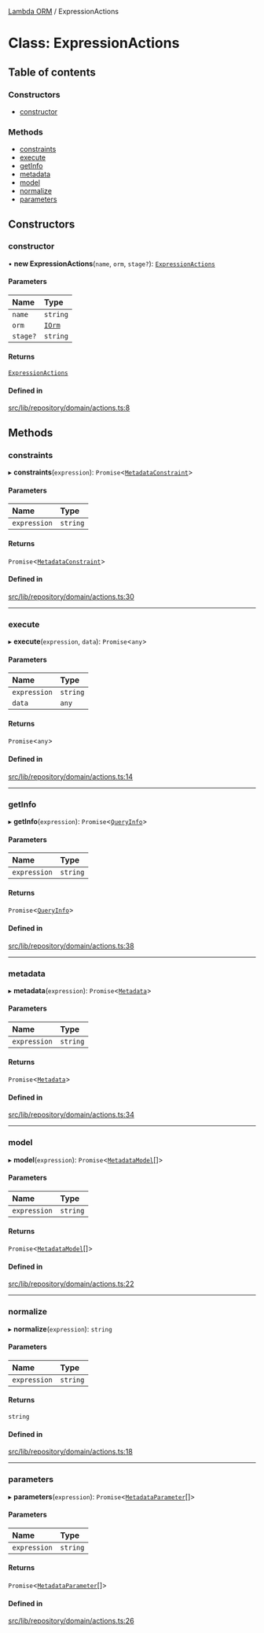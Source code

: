 [Lambda ORM](../README.md) / ExpressionActions

# Class: ExpressionActions

## Table of contents

### Constructors

- [constructor](ExpressionActions.md#constructor)

### Methods

- [constraints](ExpressionActions.md#constraints)
- [execute](ExpressionActions.md#execute)
- [getInfo](ExpressionActions.md#getinfo)
- [metadata](ExpressionActions.md#metadata)
- [model](ExpressionActions.md#model)
- [normalize](ExpressionActions.md#normalize)
- [parameters](ExpressionActions.md#parameters)

## Constructors

### constructor

• **new ExpressionActions**(`name`, `orm`, `stage?`): [`ExpressionActions`](ExpressionActions.md)

#### Parameters

| Name | Type |
| :------ | :------ |
| `name` | `string` |
| `orm` | [`IOrm`](../interfaces/IOrm.md) |
| `stage?` | `string` |

#### Returns

[`ExpressionActions`](ExpressionActions.md)

#### Defined in

[src/lib/repository/domain/actions.ts:8](https://github.com/FlavioLionelRita/lambdaorm/blob/e5a87832/src/lib/repository/domain/actions.ts#L8)

## Methods

### constraints

▸ **constraints**(`expression`): `Promise`\<[`MetadataConstraint`](../interfaces/MetadataConstraint.md)\>

#### Parameters

| Name | Type |
| :------ | :------ |
| `expression` | `string` |

#### Returns

`Promise`\<[`MetadataConstraint`](../interfaces/MetadataConstraint.md)\>

#### Defined in

[src/lib/repository/domain/actions.ts:30](https://github.com/FlavioLionelRita/lambdaorm/blob/e5a87832/src/lib/repository/domain/actions.ts#L30)

___

### execute

▸ **execute**(`expression`, `data`): `Promise`\<`any`\>

#### Parameters

| Name | Type |
| :------ | :------ |
| `expression` | `string` |
| `data` | `any` |

#### Returns

`Promise`\<`any`\>

#### Defined in

[src/lib/repository/domain/actions.ts:14](https://github.com/FlavioLionelRita/lambdaorm/blob/e5a87832/src/lib/repository/domain/actions.ts#L14)

___

### getInfo

▸ **getInfo**(`expression`): `Promise`\<[`QueryInfo`](../interfaces/QueryInfo.md)\>

#### Parameters

| Name | Type |
| :------ | :------ |
| `expression` | `string` |

#### Returns

`Promise`\<[`QueryInfo`](../interfaces/QueryInfo.md)\>

#### Defined in

[src/lib/repository/domain/actions.ts:38](https://github.com/FlavioLionelRita/lambdaorm/blob/e5a87832/src/lib/repository/domain/actions.ts#L38)

___

### metadata

▸ **metadata**(`expression`): `Promise`\<[`Metadata`](../interfaces/Metadata.md)\>

#### Parameters

| Name | Type |
| :------ | :------ |
| `expression` | `string` |

#### Returns

`Promise`\<[`Metadata`](../interfaces/Metadata.md)\>

#### Defined in

[src/lib/repository/domain/actions.ts:34](https://github.com/FlavioLionelRita/lambdaorm/blob/e5a87832/src/lib/repository/domain/actions.ts#L34)

___

### model

▸ **model**(`expression`): `Promise`\<[`MetadataModel`](../interfaces/MetadataModel.md)[]\>

#### Parameters

| Name | Type |
| :------ | :------ |
| `expression` | `string` |

#### Returns

`Promise`\<[`MetadataModel`](../interfaces/MetadataModel.md)[]\>

#### Defined in

[src/lib/repository/domain/actions.ts:22](https://github.com/FlavioLionelRita/lambdaorm/blob/e5a87832/src/lib/repository/domain/actions.ts#L22)

___

### normalize

▸ **normalize**(`expression`): `string`

#### Parameters

| Name | Type |
| :------ | :------ |
| `expression` | `string` |

#### Returns

`string`

#### Defined in

[src/lib/repository/domain/actions.ts:18](https://github.com/FlavioLionelRita/lambdaorm/blob/e5a87832/src/lib/repository/domain/actions.ts#L18)

___

### parameters

▸ **parameters**(`expression`): `Promise`\<[`MetadataParameter`](../interfaces/MetadataParameter.md)[]\>

#### Parameters

| Name | Type |
| :------ | :------ |
| `expression` | `string` |

#### Returns

`Promise`\<[`MetadataParameter`](../interfaces/MetadataParameter.md)[]\>

#### Defined in

[src/lib/repository/domain/actions.ts:26](https://github.com/FlavioLionelRita/lambdaorm/blob/e5a87832/src/lib/repository/domain/actions.ts#L26)
